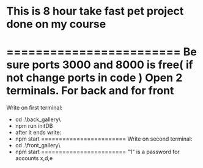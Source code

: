 # This is 8 hour take fast pet project done on my course
========================
Be sure ports 3000 and 8000 is free( if not change ports in code )
Open 2 terminals. For back and for front
========================
Write on first terminal:
* cd .\back_gallery\
* npm run initDB
* after it ends write:
* npm start
========================
Write on second terminal:
* cd .\front_gallery\
* npm start
========================
"1" is a password for accounts x,d,e
